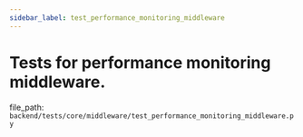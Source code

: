 ```yaml
---
sidebar_label: test_performance_monitoring_middleware
---
```


# Tests for performance monitoring middleware.

  file_path: `backend/tests/core/middleware/test_performance_monitoring_middleware.py`
